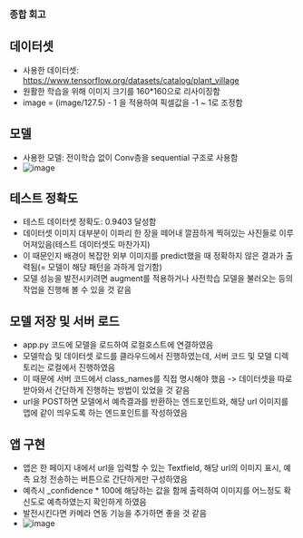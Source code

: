 ### 종합 회고

## 데이터셋
- 사용한 데이터셋: https://www.tensorflow.org/datasets/catalog/plant_village
- 원활한 학습을 위해 이미지 크기를 160*160으로 리사이징함
- image = (image/127.5) - 1 을 적용하여 픽셀값을 -1 ~ 1로 조정함

## 모델
- 사용한 모델: 전이학습 없이 Conv층을 sequential 구조로 사용함
- ![image](https://github.com/user-attachments/assets/5bf087c2-e7e6-4bea-b808-517dfb0069fd)

## 테스트 정확도
- 테스트 데이터셋 정확도: 0.9403 달성함
- 데이터셋 이미지 대부분이 이파리 한 장을 떼어내 깔끔하게 찍혀있는 사진들로 이루어져있음(테스트 데이터셋도 마찬가지)
- 이 때문인지 배경이 복잡한 외부 이미지를 predict했을 때 정확하지 않은 결과가 출력됨(= 모델이 해당 패턴을 과하게 암기함)
- 모델 성능을 발전시키려면 augment를 적용하거나 사전학습 모델을 불러오는 등의 작업을 진행해 볼 수 있을 것 같음

## 모델 저장 및 서버 로드
- app.py 코드에 모델을 로드하여 로컬호스트에 연결하였음
- 모델학습 및 데이터셋 로드를 클라우드에서 진행하였는데, 서버 코드 및 모델 디렉토리는 로컬에서 진행하였음
- 이 때문에 서버 코드에서 class_names를 직접 명시해야 했음 -> 데이터셋을 따로 받아와서 간단하게 진행하는 방법이 있었을 것 같음
- url을 POST하면 모델에서 예측결과를 반환하는 엔드포인트와, 해당 url 이미지를 앱에 같이 띄우도록 하는 엔드포인트를 작성하였음

## 앱 구현
- 앱은 한 페이지 내에서 url을 입력할 수 있는 Textfield, 해당 url의 이미지 표시, 예측 요청 전송하는 버튼으로 간단하게만 구성하였음
- 예측시 _confidence * 100에 해당하는 값을 함께 출력하여 이미지를 어느정도 확신도로 예측하였는지 확인하게 하였음
- 발전시킨다면 카메라 연동 기능을 추가하면 좋을 것 같음
- ![image](https://github.com/user-attachments/assets/11031ceb-87b9-4faa-846f-34053f149ef0)
